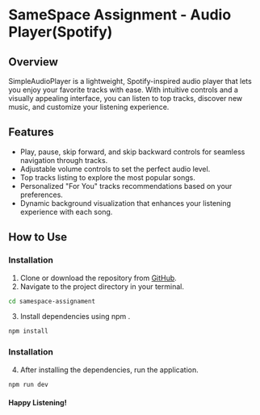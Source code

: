 # SameSpace Assignment - Audio Player(Spotify)

## Overview
SimpleAudioPlayer is a lightweight, Spotify-inspired audio player that lets you enjoy your favorite tracks with ease. With intuitive controls and a visually appealing interface, you can listen to top tracks, discover new music, and customize your listening experience.

## Features
- Play, pause, skip forward, and skip backward controls for seamless navigation through tracks.
- Adjustable volume controls to set the perfect audio level.
- Top tracks listing to explore the most popular songs.
- Personalized "For You" tracks recommendations based on your preferences.
- Dynamic background visualization that enhances your listening experience with each song.

## How to Use

### Installation
1. Clone or download the repository from [GitHub](https://github.com/mahekkg/nextjs-blog-assignament).
2. Navigate to the project directory in your terminal.


```bash
cd samespace-assignament
```

3. Install dependencies using npm .
```bash
npm install
```

### Installation
4. After installing the dependencies, run the application.
```bash
npm run dev
```


#### Happy Listening! 
